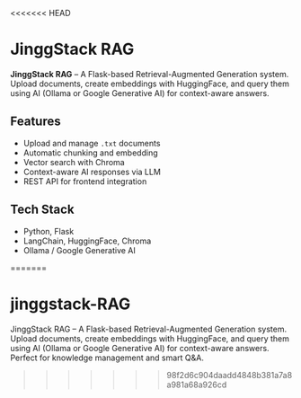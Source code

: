 <<<<<<< HEAD
# JinggStack RAG

**JinggStack RAG** – A Flask-based Retrieval-Augmented Generation system. Upload documents, create embeddings with HuggingFace, and query them using AI (Ollama or Google Generative AI) for context-aware answers.

## Features
- Upload and manage `.txt` documents
- Automatic chunking and embedding
- Vector search with Chroma
- Context-aware AI responses via LLM
- REST API for frontend integration

## Tech Stack
- Python, Flask
- LangChain, HuggingFace, Chroma
- Ollama / Google Generative AI

=======
# jinggstack-RAG
JinggStack RAG – A Flask-based Retrieval-Augmented Generation system. Upload documents, create embeddings with HuggingFace, and query them using AI (Ollama or Google Generative AI) for context-aware answers. Perfect for knowledge management and smart Q&amp;A.
>>>>>>> 98f2d6c904daadd4848b381a7a8a981a68a926cd
